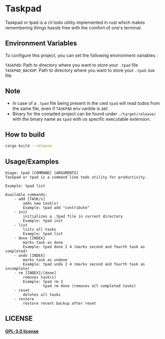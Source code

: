# Taskpad

Taskpad or tpad is a cli todo utility implemented in rust which makes remembering things hassle free with the comfort of one's terminal.

## Environment Variables

To configure this project, you can set the following environment variables :

`TASKPAD`: Path to directory where you want to store your `.tpad` file
`TASKPAD_BACKUP`: Path to directory where you want to store your `.tpad.bak` file

## Note

- In case of a `.tpad` file being present in the cwd `tpad` will read todos from the same file, even if `TASKPAD` env varible is set.
- Binary for the compiled project can be found under `./target/release/` with the binary name as `tpad` with os specific executable extension.

## How to build

```sh
cargo build --release
```

## Usage/Examples

```text
Usage: tpad [COMMAND] [ARGUMENTS]
Taskpad or tpad is a command line todo utility for productivity.

Example: tpad list

Available commands:
    - add [TASK/s]
        adds new task(s)
        Example: tpad add "contribute"
    - init
        initializes a .tpad file in current directory
        Example: tpad init
    - list
        lists all tasks
        Example: tpad list
    - done [INDEX]
        marks task as done
        Example: tpad done 2 4 (marks second and fourth task as completed)
    - undo [INDEX]
        marks task as undone
        Example: tpad undo 2 4 (marks second and fourth task as incomplete)
    - rm [INDEX]/[done]
        removes task(s)
        Example: tpad rm 2
                 tpad rm done (removes all completed tasks)
    - reset
        deletes all tasks
    - restore
        restore recent backup after reset
```

## LICENSE
#### [GPL-3.0 license](./COPYING)
